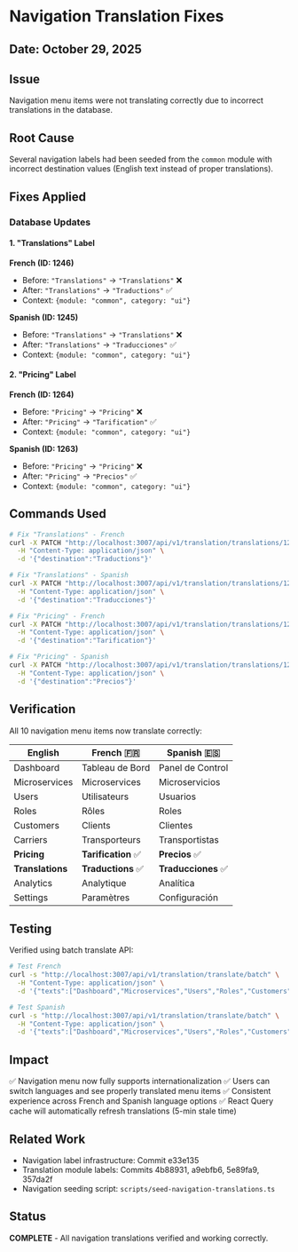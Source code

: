 # Navigation Translation Fixes

## Date: October 29, 2025

## Issue
Navigation menu items were not translating correctly due to incorrect translations in the database.

## Root Cause
Several navigation labels had been seeded from the `common` module with incorrect destination values (English text instead of proper translations).

## Fixes Applied

### Database Updates

#### 1. "Translations" Label
**French (ID: 1246)**
- Before: `"Translations"` → `"Translations"` ❌
- After: `"Translations"` → `"Traductions"` ✅
- Context: `{module: "common", category: "ui"}`

**Spanish (ID: 1245)**
- Before: `"Translations"` → `"Translations"` ❌
- After: `"Translations"` → `"Traducciones"` ✅
- Context: `{module: "common", category: "ui"}`

#### 2. "Pricing" Label
**French (ID: 1264)**
- Before: `"Pricing"` → `"Pricing"` ❌
- After: `"Pricing"` → `"Tarification"` ✅
- Context: `{module: "common", category: "ui"}`

**Spanish (ID: 1263)**
- Before: `"Pricing"` → `"Pricing"` ❌
- After: `"Pricing"` → `"Precios"` ✅
- Context: `{module: "common", category: "ui"}`

## Commands Used

```bash
# Fix "Translations" - French
curl -X PATCH "http://localhost:3007/api/v1/translation/translations/1246" \
  -H "Content-Type: application/json" \
  -d '{"destination":"Traductions"}'

# Fix "Translations" - Spanish
curl -X PATCH "http://localhost:3007/api/v1/translation/translations/1245" \
  -H "Content-Type: application/json" \
  -d '{"destination":"Traducciones"}'

# Fix "Pricing" - French
curl -X PATCH "http://localhost:3007/api/v1/translation/translations/1264" \
  -H "Content-Type: application/json" \
  -d '{"destination":"Tarification"}'

# Fix "Pricing" - Spanish
curl -X PATCH "http://localhost:3007/api/v1/translation/translations/1263" \
  -H "Content-Type: application/json" \
  -d '{"destination":"Precios"}'
```

## Verification

All 10 navigation menu items now translate correctly:

| English | French 🇫🇷 | Spanish 🇪🇸 |
|---------|-----------|-------------|
| Dashboard | Tableau de Bord | Panel de Control |
| Microservices | Microservices | Microservicios |
| Users | Utilisateurs | Usuarios |
| Roles | Rôles | Roles |
| Customers | Clients | Clientes |
| Carriers | Transporteurs | Transportistas |
| **Pricing** | **Tarification** ✅ | **Precios** ✅ |
| **Translations** | **Traductions** ✅ | **Traducciones** ✅ |
| Analytics | Analytique | Analítica |
| Settings | Paramètres | Configuración |

## Testing

Verified using batch translate API:

```bash
# Test French
curl -s "http://localhost:3007/api/v1/translation/translate/batch" \
  -H "Content-Type: application/json" \
  -d '{"texts":["Dashboard","Microservices","Users","Roles","Customers","Carriers","Pricing","Translations","Analytics","Settings"],"targetLanguage":"fr","sourceLanguage":"en"}'

# Test Spanish
curl -s "http://localhost:3007/api/v1/translation/translate/batch" \
  -H "Content-Type: application/json" \
  -d '{"texts":["Dashboard","Microservices","Users","Roles","Customers","Carriers","Pricing","Translations","Analytics","Settings"],"targetLanguage":"es","sourceLanguage":"en"}'
```

## Impact

✅ Navigation menu now fully supports internationalization
✅ Users can switch languages and see properly translated menu items
✅ Consistent experience across French and Spanish language options
✅ React Query cache will automatically refresh translations (5-min stale time)

## Related Work

- Navigation label infrastructure: Commit e33e135
- Translation module labels: Commits 4b88931, a9ebfb6, 5e89fa9, 357da2f
- Navigation seeding script: `scripts/seed-navigation-translations.ts`

## Status

**COMPLETE** - All navigation translations verified and working correctly.
